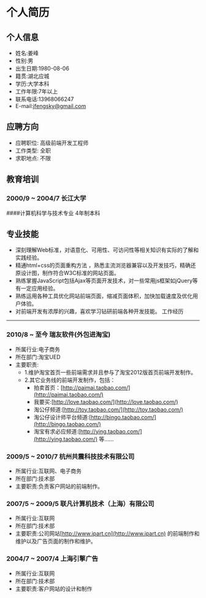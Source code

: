 个人简历
=====

个人信息
---
* 姓名:姜峰
* 性别:男
* 出生日期:1980-08-06
* 籍贯:湖北应城
* 学历:大学本科
* 工作年限:7年以上
* 联系电话:13968066247
* E-mail:jfengsky@gmail.com

应聘方向
---
* 应聘职位: 高级前端开发工程师
* 工作类型: 全职
* 求职地点: 不限

教育培训
---
### 2000/9 ~ 2004/7 长江大学
####计算机科学与技术专业 4年制本科

专业技能
---
* 深刻理解Web标准，对语意化、可用性、可访问性等相关知识有实际的了解和实践经验。
* 精通html+css的页面重构方法 ，熟悉主流浏览器兼容以及开发技巧，精确还原设计图，制作符合W3C标准的网站页面。
* 熟练掌握JavaScript包括Ajax等页面开发技术，对一些常用js框架如jQuery等有一定应用经验。
* 熟练运用各种工具优化网站前端页面，缩减页面体积，加快加载速度及优化用户体验。
* 对前端开发有浓厚的兴趣，喜欢学习钻研前端各种开发技能。
工作经历
---
### 2010/8 ~ 至今 瑞友软件(外包进淘宝)
* 所属行业:电子商务
* 所在部门:淘宝UED
* 主要职责:
  - 1.维护淘宝首页一些前端需求并且参与了淘宝2012版首页前端开发制作。
  - 2.其它业务线的前端开发制作，包括：
    + 拍卖首页：[http://paimai.taobao.com/](http://paimai.taobao.com/)
    + 我要买:[http://love.taobao.com/](http://love.taobao.com/)
    + 淘公仔频道:[http://toy.taobao.com/](http://toy.taobao.com/)
    + 淘公仔设计师平台频道:[http://bingo.taobao.com/](http://bingo.taobao.com/)
    + 淘宝有求必应频道:[http://ying.taobao.com/](http://ying.taobao.com/)
等……

### 2009/5 ~ 2010/7 杭州共震科技技术有限公司
* 所属行业:互联网、电子商务
* 所在部门:技术部
* 主要职责:负责客户网站的前端制作。

### 2007/5 ~ 2009/5 联凡计算机技术（上海）有限公司
* 所属行业:互联网
* 所在部门:技术部
* 主要职责:公司网站[http://www.ipart.cn](http://www.ipart.cn) 的前端制作和维护以及广告页面的制作和维护。

### 2004/7 ~ 2007/4 上海引擎广告
* 所属行业:互联网
* 所在部门:技术部
* 主要职责:客户网站的设计和制作

